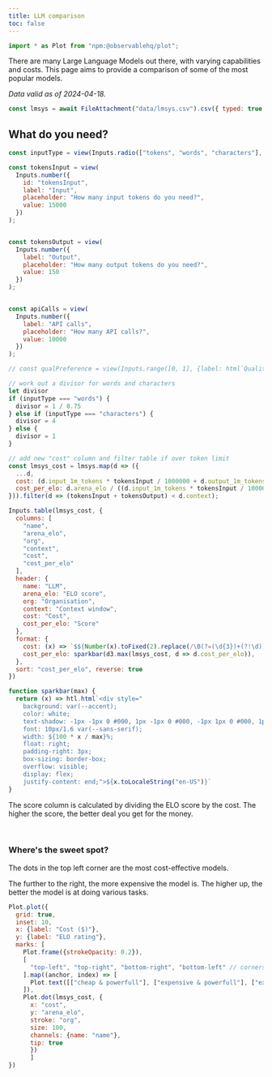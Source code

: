 ```yaml
---
title: LLM comparison
toc: false
---
```


```js
import * as Plot from "npm:@observablehq/plot";
```

There are many Large Language Models out there, with varying capabilities and costs. This page aims to provide a comparison of some of the most popular models.

*Data valid as of 2024-04-18.*

```js
const lmsys = await FileAttachment("data/lmsys.csv").csv({ typed: true });
```


## What do you need?

```js
const inputType = view(Inputs.radio(["tokens", "words", "characters"], {label: "Input type", value: "tokens"}));

const tokensInput = view(
  Inputs.number({
    id: "tokensInput",
    label: "Input",
    placeholder: "How many input tokens do you need?",
    value: 15000
  })
);


const tokensOutput = view(
  Inputs.number({
    label: "Output",
    placeholder: "How many output tokens do you need?",
    value: 150
  })
);


const apiCalls = view(
  Inputs.number({
    label: "API calls",
    placeholder: "How many API calls?",
    value: 10000
  })
);

// const qualPreference = view(Inputs.range([0, 1], {label: html`Quality over price?`, step: .1}));
```

```js
// work out a divisor for words and characters
let divisor
if (inputType === "words") {
  divisor = 1 / 0.75
} else if (inputType === "characters") {
  divisor = 4
} else {
  divisor = 1
}
```

```js
// add new "cost" column and filter table if over token limit
const lmsys_cost = lmsys.map(d => ({
  ...d, 
  cost: (d.input_1m_tokens * tokensInput / 1000000 + d.output_1m_tokens * tokensOutput / 1000000) * apiCalls / divisor,
  cost_per_elo: d.arena_elo / ((d.input_1m_tokens * tokensInput / 1000000 + d.output_1m_tokens * tokensOutput / 1000000) * apiCalls / divisor)
})).filter(d => (tokensInput + tokensOutput) < d.context);
```

```js
Inputs.table(lmsys_cost, {
  columns: [
    "name",
    "arena_elo",
    "org",
    "context",
    "cost",
    "cost_per_elo"
  ],
  header: {
    name: "LLM",
    arena_elo: "ELO score",
    org: "Organisation",
    context: "Context window",
    cost: "Cost",
    cost_per_elo: "Score"
  },
  format: {
    cost: (x) => `$${Number(x).toFixed(2).replace(/\B(?=(\d{3})+(?!\d))/g, ",")}`,
    cost_per_elo: sparkbar(d3.max(lmsys_cost, d => d.cost_per_elo)),
  },
  sort: "cost_per_elo", reverse: true
})
```

```js
function sparkbar(max) {
  return (x) => htl.html`<div style="
    background: var(--accent);
    color: white;
    text-shadow: -1px -1px 0 #000, 1px -1px 0 #000, -1px 1px 0 #000, 1px 1px 0 #000;
    font: 10px/1.6 var(--sans-serif);
    width: ${100 * x / max}%;
    float: right;
    padding-right: 3px;
    box-sizing: border-box;
    overflow: visible;
    display: flex;
    justify-content: end;">${x.toLocaleString("en-US")}`
}
```

The score column is calculated by dividing the ELO score by the cost. The higher the score, the better deal you get for the money.

<br>

### Where's the sweet spot?

The dots in the top left corner are the most cost-effective models.

The further to the right, the more expensive the model is. The higher up, the better the model is at doing various tasks.

```js
Plot.plot({
  grid: true,
  inset: 10,
  x: {label: "Cost ($)"},
  y: {label: "ELO rating"},
  marks: [
    Plot.frame({strokeOpacity: 0.2}),
    [
      "top-left", "top-right", "bottom-right", "bottom-left" // corners
    ].map((anchor, index) => [
      Plot.text([["cheap & powerfull"], ["expensive & powerfull"], ["expensive & weak"], ["cheap & weak"]][index], {frameAnchor: anchor, anchor})
    ]),
    Plot.dot(lmsys_cost, {
      x: "cost",
      y: "arena_elo",
      stroke: "org",
      size: 100,
      channels: {name: "name"},
      tip: true
      })
      ]
})
```